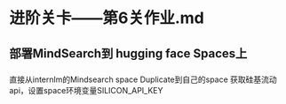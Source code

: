 # 进阶关卡——第6关作业.md

## 部署MindSearch到 hugging face Spaces上

###
直接从internlm的Mindsearch space Duplicate到自己的space
获取硅基流动api，设置space环境变量SILICON_API_KEY

